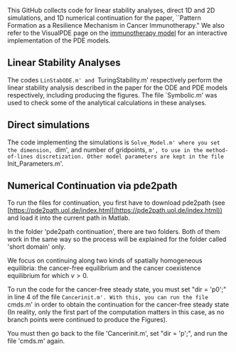 This GitHub collects code for linear stability analyses, direct 1D and 2D simulations, and 1D numerical continuation for the paper, ``Pattern Formation as a Resilience Mechanism in Cancer Immunotherapy." We also refer to the VisualPDE page on the [immunotherapy model](https://visualpde.com/mathematical-biology/immunotherapy-model) for an interactive implementation of the PDE models.

## Linear Stability Analyses
The codes `LinStabODE.m' and `TuringStability.m' respectively perform the linear stability analysis described in the paper for the ODE and PDE models respectively, including producing the figures. The file `Symbolic.m' was used to check some of the analytical calculations in these analyses.

## Direct simulations
The code implementing the simulations is `Solve_Model.m' where you set the dimension, `dim', and number of gridpoints, `m', to use in the method-of-lines discretization. Other model parameters are kept in the file `Init_Parameters.m'.

## Numerical Continuation via pde2path
To run the files for continuation, you first have to download pde2path (see [https://pde2path.uol.de/index.html](https://pde2path.uol.de/index.html)) and load it into the current path in Matlab.

In the folder 'pde2path continuation', there are two folders. Both of them work in the same way so the process will be explained for the folder called 'short domain' only.

We focus on continuing along two kinds of spatially homogeneous equilibria: the cancer-free equilibrium and the cancer coexistence equilibrium for which $v > 0$.

To run the code for the cancer-free steady state, you must set "dir = 'p0';" in line 4 of the file `Cancerinit.m'. With this, you can run the file `cmds.m' in order to obtain the continuation for the cancer-free steady state (In reality, only the first part of the computation matters in this case, as no branch points were continued to produce the Figures).

You must then go back to the file 'Cancerinit.m', set "dir = 'p';", and run the file 'cmds.m' again.
